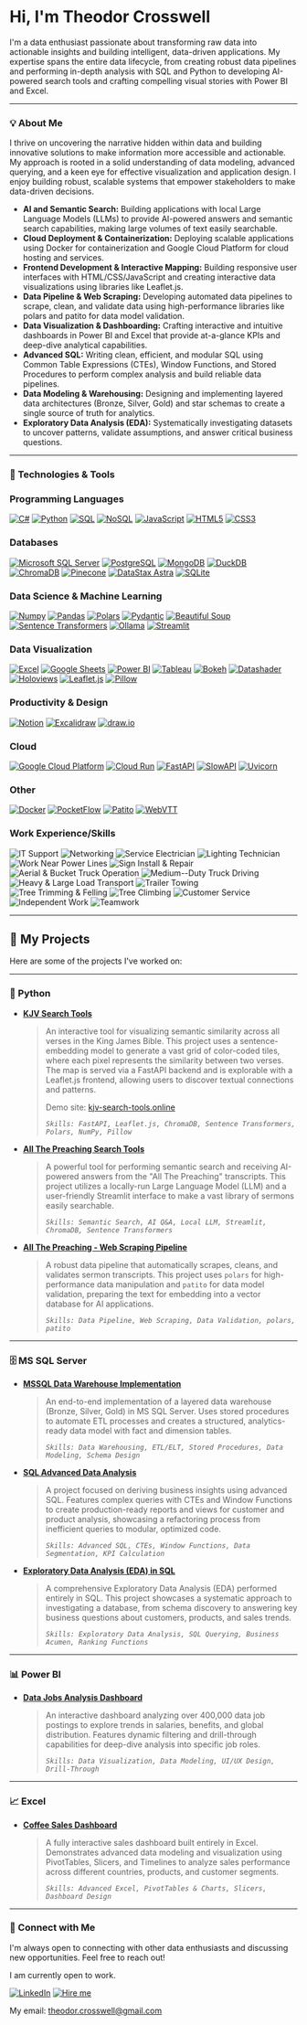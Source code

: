 # Hi, I'm Theodor Crosswell

I'm a data enthusiast passionate about transforming raw data into actionable insights and building intelligent, data-driven applications. My expertise spans the entire data lifecycle, from creating robust data pipelines and performing in-depth analysis with SQL and Python to developing AI-powered search tools and crafting compelling visual stories with Power BI and Excel.

---

### 💡 About Me

I thrive on uncovering the narrative hidden within data and building innovative solutions to make information more accessible and actionable. My approach is rooted in a solid understanding of data modeling, advanced querying, and a keen eye for effective visualization and application design. I enjoy building robust, scalable systems that empower stakeholders to make data-driven decisions.

*   **AI and Semantic Search:** Building applications with local Large Language Models (LLMs) to provide AI-powered answers and semantic search capabilities, making large volumes of text easily searchable.
*   **Cloud Deployment & Containerization:** Deploying scalable applications using Docker for containerization and Google Cloud Platform for cloud hosting and services.
*   **Frontend Development & Interactive Mapping:** Building responsive user interfaces with HTML/CSS/JavaScript and creating interactive data visualizations using libraries like Leaflet.js.
*   **Data Pipeline & Web Scraping:** Developing automated data pipelines to scrape, clean, and validate data using high-performance libraries like polars and patito for data model validation.
*   **Data Visualization & Dashboarding:** Crafting interactive and intuitive dashboards in Power BI and Excel that provide at-a-glance KPIs and deep-dive analytical capabilities.
*   **Advanced SQL:** Writing clean, efficient, and modular SQL using Common Table Expressions (CTEs), Window Functions, and Stored Procedures to perform complex analysis and build reliable data pipelines.
*   **Data Modeling & Warehousing:** Designing and implementing layered data architectures (Bronze, Silver, Gold) and star schemas to create a single source of truth for analytics.
*   **Exploratory Data Analysis (EDA):** Systematically investigating datasets to uncover patterns, validate assumptions, and answer critical business questions.
  
---

### 🔧 Technologies & Tools

### Programming Languages
[![C#](https://img.shields.io/badge/C%23-239120?style=for-the-badge&logo=c-sharp&logoColor=white)](https://docs.microsoft.com/en-us/dotnet/csharp/)
[![Python](https://img.shields.io/badge/Python-3776AB?style=for-the-badge&logo=python&logoColor=yellow)](https://www.python.org/)
[![SQL](https://img.shields.io/badge/SQL-025E8C?style=for-the-badge&logo=sql&logoColor=white)](https://en.wikipedia.org/wiki/SQL)
[![NoSQL](https://img.shields.io/badge/NoSQL-E34F26?style=for-the-badge&logoColor=white)](https://en.wikipedia.org/wiki/NoSQL)
[![JavaScript](https://img.shields.io/badge/JavaScript-F7DF1E?style=for-the-badge&logo=javascript&logoColor=black)](https://developer.mozilla.org/en-US/docs/Web/JavaScript)
[![HTML5](https://img.shields.io/badge/HTML-E34F26?style=for-the-badge&logo=html5&logoColor=white)](https://developer.mozilla.org/en-US/docs/Web/Guide/HTML/HTML5)
[![CSS3](https://img.shields.io/badge/CSS-1572B6?style=for-the-badge&logo=css3&logoColor=white)](https://developer.mozilla.org/en-US/docs/Web/CSS)

### Databases
[![Microsoft SQL Server](https://img.shields.io/badge/Microsoft%20SQL%20Server-CC2927?style=for-the-badge&logo=microsoft-sql-server&logoColor=white)](https://www.microsoft.com/en-us/sql-server)
[![PostgreSQL](https://img.shields.io/badge/PostgreSQL-4169E1?style=for-the-badge&logo=postgresql&logoColor=white)](https://www.postgresql.org/)
[![MongoDB](https://img.shields.io/badge/MongoDB-47A248?style=for-the-badge&logo=mongodb&logoColor=white)](https://www.mongodb.com/)
[![DuckDB](https://img.shields.io/badge/DuckDB-FFFF00?style=for-the-badge&logo=duckdb&logoColor=black)](https://duckdb.org/)
[![ChromaDB](https://img.shields.io/badge/ChromaDB-6E56CF?style=for-the-badge&logo=chroma&logoColor=white)](https://www.trychroma.com/)
[![Pinecone](https://img.shields.io/badge/Pinecone-3C77C4?style=for-the-badge&logo=pinecone&logoColor=white)](https://www.pinecone.io/)
[![DataStax Astra](https://img.shields.io/badge/DataStax%20Astra-2CD4E0?style=for-the-badge&logo=datastax&logoColor=white)](https://www.datastax.com/products/datastax-astra)
[![SQLite](https://img.shields.io/badge/SQLite-003B57?style=for-the-badge&logo=sqlite&logoColor=white)](https://www.sqlite.org/index.html)

### Data Science & Machine Learning
[![Numpy](https://img.shields.io/badge/Numpy-013243?style=for-the-badge&logo=numpy&logoColor=white)](https://numpy.org/)
[![Pandas](https://img.shields.io/badge/Pandas-150458?style=for-the-badge&logo=pandas&logoColor=white)](https://pandas.pydata.org/)
[![Polars](https://img.shields.io/badge/Polars-1D202D?style=for-the-badge&logo=polars&logoColor=white)](https://www.pola.rs/)
[![Pydantic](https://img.shields.io/badge/Pydantic-E92063?style=for-the-badge&logo=pydantic&logoColor=white)](https://pydantic.dev/)
[![Beautiful Soup](https://img.shields.io/badge/Beautiful%20Soup-A9A9A9?style=for-the-badge&logo=python&logoColor=white)](https://www.crummy.com/software/BeautifulSoup/)
[![Sentence Transformers](https://img.shields.io/badge/Sentence%20Transformers-4A148C?style=for-the-badge&logo=huggingface&logoColor=white)](https://www.sbert.net/)
[![Ollama](https://img.shields.io/badge/Ollama-000000?style=for-the-badge&logo=ollama&logoColor=white)](https://ollama.ai/)
[![Streamlit](https://img.shields.io/badge/Streamlit-FF4B4B?style=for-the-badge&logo=streamlit&logoColor=white)](https://streamlit.io/)

### Data Visualization
[![Excel](https://img.shields.io/badge/Excel-217346?style=for-the-badge&logo=microsoft-excel&logoColor=white)](https://www.microsoft.com/en-us/microsoft-365/excel)
[![Google Sheets](https://img.shields.io/badge/Google%20Sheets-34A853?style=for-the-badge&logo=google-sheets&logoColor=white)](https://www.google.com/sheets/about/)
[![Power BI](https://img.shields.io/badge/Power%20BI-F2C811?style=for-the-badge&logo=power-bi&logoColor=black)](https://powerbi.microsoft.com/en-us/)
[![Tableau](https://img.shields.io/badge/Tableau-E97627?style=for-the-badge&logo=tableau&logoColor=white)](https://www.tableau.com/)
[![Bokeh](https://img.shields.io/badge/Bokeh-4682B4?style=for-the-badge&logo=bokeh&logoColor=white)](https://bokeh.org/)
[![Datashader](https://img.shields.io/badge/Datashader-000000?style=for-the-badge&logo=python&logoColor=white)](https://datashader.org/)
[![Holoviews](https://img.shields.io/badge/HoloViews-C71585?style=for-the-badge&logo=python&logoColor=white)](https://holoviews.org/)
[![Leaflet.js](https://img.shields.io/badge/Leaflet.js-199900?style=for-the-badge&logo=leaflet&logoColor=white)](https://leafletjs.com/)
[![Pillow](https://img.shields.io/badge/Pillow-B4D4FF?style=for-the-badge&logo=pillow&logoColor=black)](https://github.com/python-pillow/Pillow)

### Productivity & Design
[![Notion](https://img.shields.io/badge/Notion-000000?style=for-the-badge&logo=notion&logoColor=white)](https://www.notion.so/)
[![Excalidraw](https://img.shields.io/badge/Excalidraw-6C56CF?style=for-the-badge&logo=excalidraw&logoColor=white)](https://excalidraw.com/)
[![draw.io](https://img.shields.io/badge/draw.io-F08705?style=for-the-badge&logo=draw-dot-io&logoColor=white)](https://www.drawio.com/)

### Cloud

[![Google Cloud Platform](https://img.shields.io/badge/Google_Cloud_Platform-4285F4?style=for-the-badge&logo=google-cloud&logoColor=white)](https://cloud.google.com/)
[![Cloud Run](https://img.shields.io/badge/Cloud_Run-4285F4?style=for-the-badge&logo=googlecloudrun&logoColor=white)](https://cloud.google.com/run)
[![FastAPI](https://img.shields.io/badge/FastAPI-005571?style=for-the-badge&logo=fastapi&logoColor=white)](https://fastapi.tiangolo.com/)
[![SlowAPI](https://img.shields.io/badge/SlowAPI-005571?style=for-the-badge&logo=slowapi&logoColor=white)](https://slowapi.readthedocs.io/en/latest/)
[![Uvicorn](https://img.shields.io/badge/Uvicorn-27BEB6?style=for-the-badge&logo=uvicorn&logoColor=white)](https://www.uvicorn.org/)

### Other
[![Docker](https://img.shields.io/badge/Docker-2496ED?style=for-the-badge&logo=docker&logoColor=white)](https://www.docker.com/)
[![PocketFlow](https://img.shields.io/badge/PocketFlow-FF69B4?style=for-the-badge)](https://github.com/The-Pocket/PocketFlow)
[![Patito](https://img.shields.io/badge/Patito-FFD700?style=for-the-badge)](https://github.com/JakobGM/patito)
[![WebVTT](https://img.shields.io/badge/WebVTT-808080?style=for-the-badge)](https://pypi.org/project/webvtt-py/)

### Work Experience/Skills
![IT Support](https://img.shields.io/badge/IT%20Support-0078D4?style=for-the-badge)
![Networking](https://img.shields.io/badge/Networking-0078D4?style=for-the-badge)
![Service Electrician](https://img.shields.io/badge/Service%20Electrician-FFD700?style=for-the-badge)
![Lighting Technician](https://img.shields.io/badge/Lighting%20Technician-FFD700?style=for-the-badge)
![Work Near Power Lines](https://img.shields.io/badge/Work%20Near%20Power%20Lines-FFD700?style=for-the-badge)
![Sign Install & Repair](https://img.shields.io/badge/Sign%20Install%20%26%20Repair-4682B4?style=for-the-badge)
![Aerial & Bucket Truck Operation](https://img.shields.io/badge/Aerial%20%26%20Bucket%20Truck%20Operation-FF8C00?style=for-the-badge)
![Medium--Duty Truck Driving](https://img.shields.io/badge/Medium--Duty%20Truck%20Driving-FF8C00?style=for-the-badge)
![Heavy & Large Load Transport](https://img.shields.io/badge/Heavy%20%26%20Large%20Load%20Transport-FF8C00?style=for-the-badge)
![Trailer Towing](https://img.shields.io/badge/Trailer%20Towing-FF8C00?style=for-the-badge)
![Tree Trimming & Felling](https://img.shields.io/badge/Tree%20Trimming%20%26%20Felling-228B22?style=for-the-badge)
![Tree Climbing](https://img.shields.io/badge/Tree%20Climbing-228B22?style=for-the-badge)
![Customer Service](https://img.shields.io/badge/Customer%20Service-00A99D?style=for-the-badge)
![Independent Work](https://img.shields.io/badge/Independent%20Work-8A2BE2?style=for-the-badge)
![Teamwork](https://img.shields.io/badge/Teamwork-8A2BE2?style=for-the-badge)

---

## 🚀 My Projects

Here are some of the projects I've worked on:

---

### 🐍 Python

*   **[KJV Search Tools](https://github.com/TheodorCrosswell/KJV_Search_Tools)**
    > An interactive tool for visualizing semantic similarity across all verses in the King James Bible. This project uses a sentence-embedding model to generate a vast grid of color-coded tiles, where each pixel represents the similarity between two verses. The map is served via a FastAPI backend and is explorable with a Leaflet.js frontend, allowing users to discover textual connections and patterns.
    > 
    > Demo site: [kjv-search-tools.online](http://kjv-search-tools.online)
    >
    > *`Skills: FastAPI, Leaflet.js, ChromaDB, Sentence Transformers, Polars, NumPy, Pillow`*

*   **[All The Preaching Search Tools](https://github.com/TheodorCrosswell/All_The_Preaching_Search_Tools)**
    > A powerful tool for performing semantic search and receiving AI-powered answers from the "All The Preaching" transcripts. This project utilizes a locally-run Large Language Model (LLM) and a user-friendly Streamlit interface to make a vast library of sermons easily searchable.
    >
    > *`Skills: Semantic Search, AI Q&A, Local LLM, Streamlit, ChromaDB, Sentence Transformers`*

*   **[All The Preaching - Web Scraping Pipeline](https://github.com/TheodorCrosswell/All_The_Preaching_Web_Scraping_Pipeline)**
    > A robust data pipeline that automatically scrapes, cleans, and validates sermon transcripts. This project uses `polars` for high-performance data manipulation and `patito` for data model validation, preparing the text for embedding into a vector database for AI applications.
    >
    > *`Skills: Data Pipeline, Web Scraping, Data Validation, polars, patito`*

---

### 🗄️ MS SQL Server

*   **[MSSQL Data Warehouse Implementation](https://github.com/TheodorCrosswell/DataWarehouseProject)**
    > An end-to-end implementation of a layered data warehouse (Bronze, Silver, Gold) in MS SQL Server. Uses stored procedures to automate ETL processes and creates a structured, analytics-ready data model with fact and dimension tables.
    >
    > *`Skills: Data Warehousing, ETL/ELT, Stored Procedures, Data Modeling, Schema Design`*

*   **[SQL Advanced Data Analysis](https://github.com/TheodorCrosswell/AdvancedDataAnalysisProject)**
    > A project focused on deriving business insights using advanced SQL. Features complex queries with CTEs and Window Functions to create production-ready reports and views for customer and product analysis, showcasing a refactoring process from inefficient queries to modular, optimized code.
    >
    > *`Skills: Advanced SQL, CTEs, Window Functions, Data Segmentation, KPI Calculation`*

*   **[Exploratory Data Analysis (EDA) in SQL](https://github.com/TheodorCrosswell/ExploratoryDataAnalysisProject)**
    > A comprehensive Exploratory Data Analysis (EDA) performed entirely in SQL. This project showcases a systematic approach to investigating a database, from schema discovery to answering key business questions about customers, products, and sales trends.
    >
    > *`Skills: Exploratory Data Analysis, SQL Querying, Business Acumen, Ranking Functions`*

---

### 📊 Power BI

*   **[Data Jobs Analysis Dashboard](https://github.com/TheodorCrosswell/DataJobsDashboard_PowerBI)**
    > An interactive dashboard analyzing over 400,000 data job postings to explore trends in salaries, benefits, and global distribution. Features dynamic filtering and drill-through capabilities for deep-dive analysis into specific job roles.
    >
    > *`Skills: Data Visualization, Data Modeling, UI/UX Design, Drill-Through`*

---

### 📈 Excel

*   **[Coffee Sales Dashboard](https://github.com/TheodorCrosswell/ExcelDashboardProject)**
    > A fully interactive sales dashboard built entirely in Excel. Demonstrates advanced data modeling and visualization using PivotTables, Slicers, and Timelines to analyze sales performance across different countries, products, and customer segments.
    >
    > *`Skills: Advanced Excel, PivotTables & Charts, Slicers, Dashboard Design`*

---

### 🔗 Connect with Me

I'm always open to connecting with other data enthusiasts and discussing new opportunities. Feel free to reach out!

I am currently open to work.

[![LinkedIn](https://img.shields.io/badge/LinkedIn-0077B5?style=for-the-badge&logo=linkedin&logoColor=white)](https://www.linkedin.com/in/theodor-crosswell-a08b4a2a5/)
[![Hire me](https://img.shields.io/badge/Hire%20me-blue?style=for-the-badge)](mailto:theodor.crosswell@gmail.com)

My email: theodor.crosswell@gmail.com
